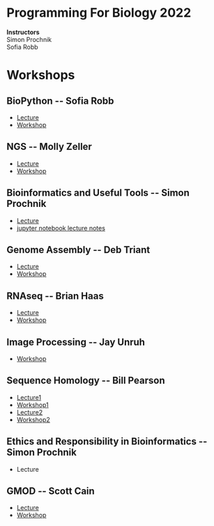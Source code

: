 # Programming For Biology 2022

__Instructors__  
Simon Prochnik  
Sofia Robb     

# Workshops

## BioPython  -- Sofia Robb
  - [Lecture](../lectures/biopython.md)
  - [Workshop](../problemsets/biopython_problemset.md)

## NGS -- Molly Zeller
  - [Lecture](NGS/) 
  - [Workshop](NGS)

## Bioinformatics and Useful Tools -- Simon Prochnik
  - [Lecture](../lectures/bioinfPipesLectureSimon.md)
  - [jupyter notebook lecture notes](lectures/jupyterNotebook.md)

## Genome Assembly -- Deb Triant
  - [Lecture](workshops/GenomeAssembly)
  - [Workshop](workshops/GenomeAssembly)


## RNAseq -- Brian Haas
  - [Lecture](https://github.com/trinityrnaseq/CSHLProgForBiol2022/blob/main/rnaseq_slides_PFB2022.pptx)
  - [Workshop](RNAseq) 
  
## Image Processing -- Jay Unruh
  - [Workshop](imageProcessing)   

## Sequence Homology -- Bill Pearson
  - [Lecture1](Sequence_homology/) 
  - [Workshop1](https://fasta.bioch.virginia.edu/mol_evol/)
  - [Lecture2](Sequence_homology/)
  - [Workshop2](https://fasta.bioch.virginia.edu/mol_evol/pfb_python_matrices.html)




## Ethics and Responsibility in Bioinformatics -- Simon Prochnik
  - Lecture

## GMOD -- Scott Cain
  - [Lecture](GMOD/tbd)
  - [Workshop](GMOD)
